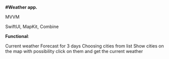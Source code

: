 **#Weather app.** 

MVVM 

SwiftUI, MapKit, Combine

**Functional**:

Current weather
Forecast for 3 days
Choosing cities from list
Show cities on the map with possibility click on them and get the current weather
